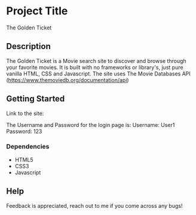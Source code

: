 # Project Title

The Golden Ticket

## Description

The Golden Ticket is a Movie search site to discover and browse through your favorite movies. It is built with no frameworks or library's, just pure vanilla HTML, CSS and Javascript. The site uses The Movie Databases API (https://www.themoviedb.org/documentation/api)

## Getting Started

Link to the site:

The Username and Password for the login page is:
Username: User1
Password: 123

### Dependencies

- HTML5
- CSS3
- Javascript

## Help

Feedback is appreciated, reach out to me if you come across any bugs!
